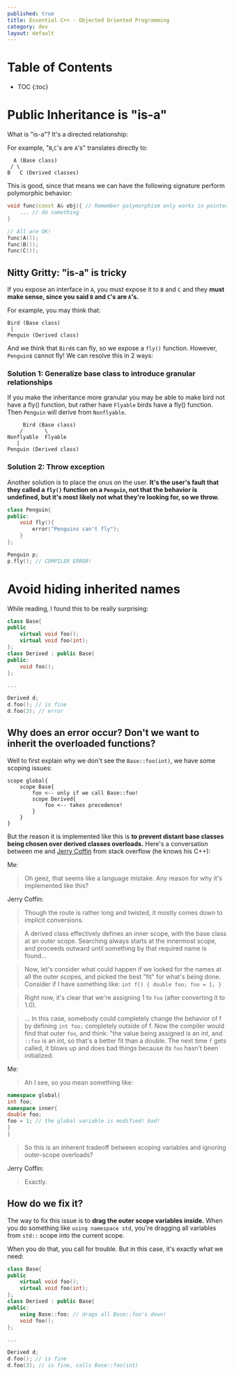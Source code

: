 ```yaml
---
published: true
title: Essential C++ - Objected Oriented Programming
category: dev
layout: default
---
```


# Table of Contents

* TOC
{:toc}

# Public Inheritance is "is-a"

What is "is-a"? It's a directed relationship:

For example, "`B`,`C`'s are `A`'s" translates directly to:

```
  A (Base class)
 / \
B   C (Derived classes)
```

This is good, since that means we can have the following signature perform polymorphic behavior:

```c++
void func(const A& obj){ // Remember polymorphism only works in pointer-types!
    ... // do something
}

// All are OK!
func(A());
func(B());
func(C());
```

## Nitty Gritty: "is-a" is tricky

If you expose an interface in `A`, you must expose it to `B` and `C` and they **must make sense, since you said `B` and `C`'s are `A`'s.**

For example, you may think that:

```
Bird (Base class)
 | 
Penguin (Derived class)
```

And we think that `Bird`s can fly, so we expose a `fly()` function. However, `Penguin`s cannot fly! We can resolve this in 2 ways:

### Solution 1: Generalize base class to introduce granular relationships

If you make the inheritance more granular you may be able to make bird not have a fly() function, but rather have `Flyable` birds have a fly() function. Then `Penguin` will derive from `Nonflyable`.

```
     Bird (Base class)
    /       \
Nonflyable  Flyable
   |
Penguin (Derived class)
```

### Solution 2: Throw exception

Another solution is to place the onus on the user. **It's the user's fault that they called a `fly()` function on a `Penguin`, not that the behavior is undefined, but it's most likely not what they're looking for, so we throw.**

```c++
class Penguin{
public:
    void fly(){
        error("Penguins can't fly");
    }
};

Penguin p;
p.fly(); // COMPILER ERROR!
```

# Avoid hiding inherited names

While reading, I found this to be really surprising:

```c++
class Base{
public
    virtual void foo();
    virtual void foo(int);
};
class Derived : public Base{
public:
    void foo();
};

...

Derived d;
d.foo(); // is fine
d.foo(3); // error
```

## Why does an error occur? Don't we want to inherit the overloaded functions?

Well to first explain why we don't see the `Base::foo(int)`, we have some scoping issues:

```
scope global{
    scope Base{
        foo <-- only if we call Base::foo!
        scope Derived{
            foo <-- takes precedence!
        }
    }
}
```

But the reason it is implemented like this is **to prevent distant base classes being chosen over derived classes overloads.** Here's a conversation between me and [Jerry Coffin](https://stackoverflow.com/users/179910/jerry-coffin) from stack overflow (he knows his C++):

Me: 
> Oh geez, that seems like a language mistake. 
Any reason for why it's implemented like this?

Jerry Coffin:
> Though the route is rather long and twisted, it mostly comes down to implicit conversions.

> A derived class effectively defines an inner scope, with the base class at an outer scope. Searching always starts at the innermost scope, and proceeds outward until something by that required name is found... 
 
> Now, let's consider what could happen if we looked for the names at all the outer scopes, and picked the best "fit" for what's being done. Consider if I have something like: `int f() { double foo; foo = 1; }`

> Right now, it's clear that we're assigning 1 to `foo` (after converting it to 1.0).

> ... In this case, somebody could completely change the behavior of f by defining `int foo;` completely outside of f. Now the compiler would find that outer `foo`, and think: "the value being assigned is an int, and `::foo` is an int, so that's a better fit than a double. The next time `f` gets called, it blows up and does bad things because its `foo` hasn't been initialized.

Me:
> Ah I see, so you mean something like:

```c++
namespace global{
int foo;
namespace inner{
double foo;
foo = 1; // the global variable is modified! bad!
}
}
```

> So this is an inherent tradeoff between scoping variables and ignoring outer-scope overloads?

Jerry Coffin:
> Exactly.

## How do we fix it?

The way to fix this issue is to **drag the outer scope variables inside.** When you do something like `using namespace std`, you're dragging all variables from `std::` scope into the current scope.

When you do that, you call for trouble. But in this case, it's exactly what we need:

```c++
class Base{
public
    virtual void foo();
    virtual void foo(int);
};
class Derived : public Base{
public:
    using Base::foo; // drags all Base::foo's down!
    void foo();
};

...

Derived d;
d.foo(); // is fine
d.foo(3); // is fine, calls Base::foo(int)
```

